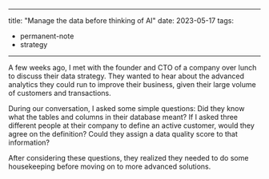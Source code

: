 
---
title:  "Manage the data before thinking of AI"
date: 2023-05-17
tags: 
- permanent-note 
- strategy
---

A few weeks ago, I met with the founder and CTO of a company over lunch to discuss their data strategy. They wanted to hear about the advanced analytics they could run to improve their business, given their large volume of customers and transactions.

During our conversation, I asked some simple questions: Did they know what the tables and columns in their database meant? If I asked three different people at their company to define an active customer, would they agree on the definition? Could they assign a data quality score to that information?

After considering these questions, they realized they needed to do some housekeeping before moving on to more advanced solutions.









